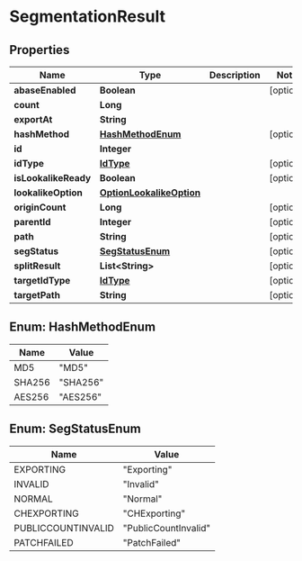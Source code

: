 # SegmentationResult

## Properties
Name | Type | Description | Notes
------------ | ------------- | ------------- | -------------
**abaseEnabled** | **Boolean** |  |  [optional]
**count** | **Long** |  | 
**exportAt** | **String** |  | 
**hashMethod** | [**HashMethodEnum**](#HashMethodEnum) |  |  [optional]
**id** | **Integer** |  | 
**idType** | [**IdType**](IdType.md) |  |  [optional]
**isLookalikeReady** | **Boolean** |  |  [optional]
**lookalikeOption** | [**OptionLookalikeOption**](OptionLookalikeOption.md) |  | 
**originCount** | **Long** |  |  [optional]
**parentId** | **Integer** |  |  [optional]
**path** | **String** |  |  [optional]
**segStatus** | [**SegStatusEnum**](#SegStatusEnum) |  |  [optional]
**splitResult** | **List&lt;String&gt;** |  |  [optional]
**targetIdType** | [**IdType**](IdType.md) |  |  [optional]
**targetPath** | **String** |  |  [optional]

<a name="HashMethodEnum"></a>
## Enum: HashMethodEnum
Name | Value
---- | -----
MD5 | &quot;MD5&quot;
SHA256 | &quot;SHA256&quot;
AES256 | &quot;AES256&quot;

<a name="SegStatusEnum"></a>
## Enum: SegStatusEnum
Name | Value
---- | -----
EXPORTING | &quot;Exporting&quot;
INVALID | &quot;Invalid&quot;
NORMAL | &quot;Normal&quot;
CHEXPORTING | &quot;CHExporting&quot;
PUBLICCOUNTINVALID | &quot;PublicCountInvalid&quot;
PATCHFAILED | &quot;PatchFailed&quot;
